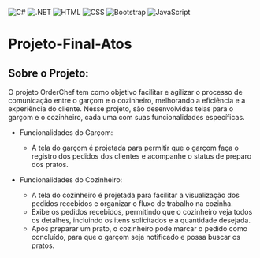![C#](https://img.shields.io/badge/C%23-239120?style=for-the-badge&logo=c-sharp&logoColor=white)
![.NET](https://img.shields.io/badge/.NET-5C2D91?style=for-the-badge&logo=.net&logoColor=white)
![HTML](https://img.shields.io/badge/HTML5-E34F26?style=for-the-badge&logo=html5&logoColor=white)
![CSS](https://img.shields.io/badge/CSS3-1572B6?style=for-the-badge&logo=css3&logoColor=white)
![Bootstrap](https://img.shields.io/badge/Bootstrap-563D7C?style=for-the-badge&logo=bootstrap&logoColor=white)
![JavaScript](https://img.shields.io/badge/JavaScript-323330?style=for-the-badge&logo=javascript&logoColor=F7DF1E)


# Projeto-Final-Atos

## Sobre o Projeto:
O projeto OrderChef tem como objetivo facilitar e agilizar o processo de comunicação entre o garçom e o cozinheiro, melhorando a eficiência e a experiência do cliente. Nesse projeto, são desenvolvidas telas para o garçom e o cozinheiro, cada uma com suas funcionalidades específicas.

- Funcionalidades do Garçom:
  - A tela do garçom é projetada para permitir que o garçom faça o registro dos pedidos dos clientes e acompanhe o status de preparo dos pratos.

- Funcionalidades do Cozinheiro:
  - A tela do cozinheiro é projetada para facilitar a visualização dos pedidos recebidos e organizar o fluxo de trabalho na cozinha.
  - Exibe os pedidos recebidos, permitindo que o cozinheiro veja todos os detalhes, incluindo os itens solicitados e a quantidade desejada.
  - Após preparar um prato, o cozinheiro pode marcar o pedido como concluído, para que o garçom seja notificado e possa buscar os pratos.
